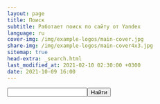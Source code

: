 ```yaml
---
layout: page
title: Поиск
subtitle: Работает поиск по сайту от Yandex
language: ru
cover-img: /img/example-logos/main-cover.jpg
share-img: /img/example-logos/main-cover4x3.jpg
sitemap: true
head-extra: _search.html
last_modified_at: 2021-02-10 02:30:00 +0300
date: 2021-10-09 16:00
---
```

<div class="ya-site-form ya-site-form_inited_no" data-bem="{&quot;action&quot;:&quot;https://viktor-dnk.github.io/search/&quot;,&quot;arrow&quot;:false,&quot;bg&quot;:&quot;transparent&quot;,&quot;fontsize&quot;:12,&quot;fg&quot;:&quot;#000000&quot;,&quot;language&quot;:&quot;ru&quot;,&quot;logo&quot;:&quot;rb&quot;,&quot;publicname&quot;:&quot;поиск по viktor-dnk.github.io&quot;,&quot;suggest&quot;:true,&quot;target&quot;:&quot;_self&quot;,&quot;tld&quot;:&quot;ru&quot;,&quot;type&quot;:3,&quot;usebigdictionary&quot;:false,&quot;searchid&quot;:2429341,&quot;input_fg&quot;:&quot;#000000&quot;,&quot;input_bg&quot;:&quot;#ffffff&quot;,&quot;input_fontStyle&quot;:&quot;normal&quot;,&quot;input_fontWeight&quot;:&quot;normal&quot;,&quot;input_placeholder&quot;:&quot;поиск по сайту&quot;,&quot;input_placeholderColor&quot;:&quot;#000000&quot;,&quot;input_borderColor&quot;:&quot;#777777&quot;}"><form action="https://yandex.ru/search/site/" method="get" target="_self" accept-charset="utf-8"><input type="hidden" name="searchid" value="2429341"/><input type="hidden" name="l10n" value="ru"/><input type="hidden" name="reqenc" value=""/><input type="search" name="text" value=""/><input type="submit" value="Найти"/></form></div><style type="text/css">.ya-page_js_yes .ya-site-form_inited_no { display: none; }</style><script type="text/javascript">(function(w,d,c){var s=d.createElement('script'),h=d.getElementsByTagName('script')[0],e=d.documentElement;if((' '+e.className+' ').indexOf(' ya-page_js_yes ')===-1){e.className+=' ya-page_js_yes';}s.type='text/javascript';s.async=true;s.charset='utf-8';s.src=(d.location.protocol==='https:'?'https:':'http:')+'//site.yandex.net/v2.0/js/all.js';h.parentNode.insertBefore(s,h);(w[c]||(w[c]=[])).push(function(){Ya.Site.Form.init()})})(window,document,'yandex_site_callbacks');</script>

<div id="ya-site-results" data-bem="{&quot;tld&quot;: &quot;ru&quot;,&quot;language&quot;: &quot;ru&quot;,&quot;encoding&quot;: &quot;&quot;,&quot;htmlcss&quot;: &quot;1.x&quot;,&quot;updatehash&quot;: true}"></div><script type="text/javascript">(function(w,d,c){var s=d.createElement('script'),h=d.getElementsByTagName('script')[0];s.type='text/javascript';s.async=true;s.charset='utf-8';s.src=(d.location.protocol==='https:'?'https:':'http:')+'//site.yandex.net/v2.0/js/all.js';h.parentNode.insertBefore(s,h);(w[c]||(w[c]=[])).push(function(){Ya.Site.Results.init();})})(window,document,'yandex_site_callbacks');</script>
